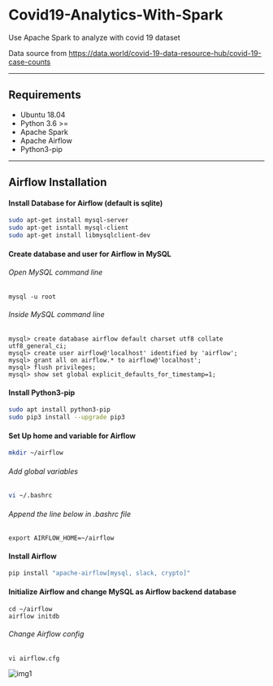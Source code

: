 # Covid19-Analytics-With-Spark
Use Apache Spark to analyze with covid 19 dataset

Data source from https://data.world/covid-19-data-resource-hub/covid-19-case-counts

***
## Requirements
* Ubuntu 18.04
* Python 3.6 >= 
* Apache Spark
* Apache Airflow
* Python3-pip

***
## Airflow Installation
#### Install Database for Airflow (default is sqlite)
````bash
sudo apt-get install mysql-server
sudo apt-get isntall mysql-client
sudo apt-get install libmysqlclient-dev
````
#### Create database and user for Airflow in MySQL
###### Open MySQL command line
````shell
mysql -u root
````
###### Inside MySQL command line
````mysql
mysql> create database airflow default charset utf8 collate utf8_general_ci;
mysql> create user airflow@'localhost' identified by 'airflow';
mysql> grant all on airflow.* to airflow@'localhost';
mysql> flush privileges;
mysql> show set global explicit_defaults_for_timestamp=1;
````
#### Install Python3-pip
````Bash
sudo apt install python3-pip
sudo pip3 install --upgrade pip3
````
#### Set Up home and variable for Airflow
````bash
mkdir ~/airflow
````
###### Add global variables
````bash
vi ~/.bashrc 
````
###### Append the line below in .bashrc file
````shell
export AIRFLOW_HOME=~/airflow  
````
#### Install Airflow
````Bash
pip install "apache-airflow[mysql, slack, crypto]"
````
#### Initialize Airflow and change MySQL as Airflow backend database
````airflow
cd ~/airflow
airflow initdb
````
###### Change Airflow config
````
vi airflow.cfg
````
![img1](https://ddragon.leagueoflegends.com/cdn/img/champion/splash/Darius_1.jpg)
